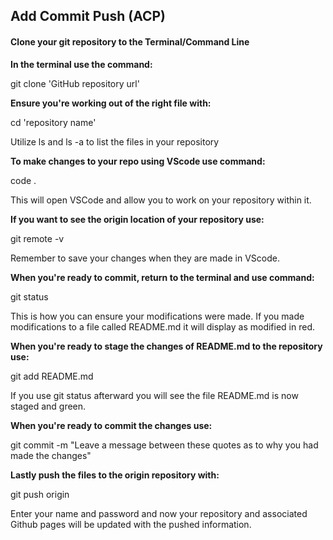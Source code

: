 ## Add Commit Push (ACP)

#### Clone your git repository to the Terminal/Command Line

**In the terminal use the command:**

git clone 'GitHub repository url'

**Ensure you're working out of the right file with:**

cd 'repository name'

Utilize ls and ls -a to list the files in your repository

**To make changes to your repo using VScode use command:**

code .

This will open VSCode and allow you to work on your repository within it.

**If you want to see the origin location of your repository use:**

git remote -v

Remember to save your changes when they are made in VScode. 

**When you're ready to commit, return to the terminal and use command:**

git status

This is how you can ensure your modifications were made. If you made modifications to a file called README.md it will display as modified in red.

**When you're ready to stage the changes of README.md to the repository use:**

git add README.md

If you use git status afterward you will see the file README.md is now staged and green.

**When you're ready to commit the changes use:**

git commit -m "Leave a message between these quotes as to why you had made the changes"

**Lastly push the files to the origin repository with:**

git push origin

Enter your name and password and now your repository and associated Github pages will be updated with the pushed information.